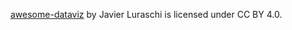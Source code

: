 [awesome-dataviz](https://github.com/javierluraschi/awesome-dataviz
) by Javier Luraschi is licensed under CC BY 4.0.
